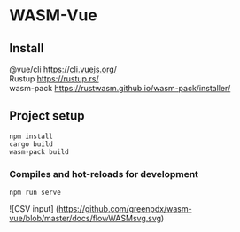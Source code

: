 # WASM-Vue

## Install 
@vue/cli https://cli.vuejs.org/<br>
Rustup https://rustup.rs/<br>
wasm-pack https://rustwasm.github.io/wasm-pack/installer/<br>

## Project setup
```
npm install
cargo build
wasm-pack build
```

### Compiles and hot-reloads for development
```
npm run serve
```
![CSV input]
(https://github.com/greenpdx/wasm-vue/blob/master/docs/flowWASMsvg.svg)

```

